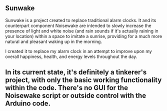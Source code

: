 ## Sunwake

Sunwake is a project created to replace traditional alarm clocks. It and its counterpart component Noisewake are intended to slowly increase the presence of light and white noise (and rain sounds if it's actually raining in your location) within a space to imitate a sunrise, providing for a much more natural and pleasant waking up in the morning.

I created it to replace my alarm clock in an attempt to improve upon my overall happiness, health, and energy levels throughout the day.

## In its current state, it's definitely a tinkerer's project, with only the basic working functionality within the code. There's no GUI for the Noisewake script or outside control with the Arduino code.

